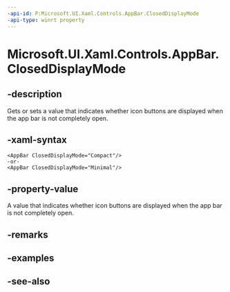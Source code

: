 ```yaml
---
-api-id: P:Microsoft.UI.Xaml.Controls.AppBar.ClosedDisplayMode
-api-type: winrt property
---
```


<!-- Property syntax
public Windows.UI.Xaml.Controls.AppBarClosedDisplayMode ClosedDisplayMode { get;  set; }
-->

# Microsoft.UI.Xaml.Controls.AppBar.ClosedDisplayMode

## -description
Gets or sets a value that indicates whether icon buttons are displayed when the app bar is not completely open.

## -xaml-syntax
```xaml
<AppBar ClosedDisplayMode="Compact"/>
-or-
<AppBar ClosedDisplayMode="Minimal"/>
```


## -property-value
A value that indicates whether icon buttons are displayed when the app bar is not completely open.

## -remarks

## -examples

## -see-also
